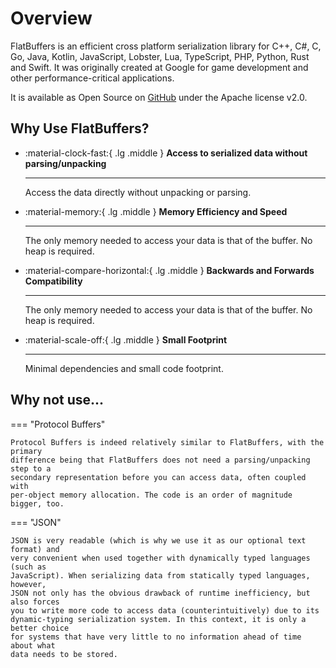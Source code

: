 # Overview

FlatBuffers is an efficient cross platform serialization library for C++, C#, C,
Go, Java, Kotlin, JavaScript, Lobster, Lua, TypeScript, PHP, Python, Rust and
Swift. It was originally created at Google for game development and other
performance-critical applications.

It is available as Open Source on
[GitHub](https://github.com/google/flatbuffers) under the Apache license v2.0.

## Why Use FlatBuffers?

<div class="grid cards" markdown>

- :material-clock-fast:{ .lg .middle } **Access to serialized data without
  parsing/unpacking**

    ---
    Access the data directly without unpacking or parsing.

- :material-memory:{ .lg .middle } **Memory Efficiency and Speed**

    ---
    The only memory needed to access your data is that of the buffer. No heap is
  required.

- :material-compare-horizontal:{ .lg .middle } **Backwards and Forwards
  Compatibility**

    ---
    The only memory needed to access your data is that of the buffer. No heap is
  required.

- :material-scale-off:{ .lg .middle } **Small Footprint**

    ---
    Minimal dependencies and small code footprint.

</div>

## Why not use...

=== "Protocol Buffers"

    Protocol Buffers is indeed relatively similar to FlatBuffers, with the primary
    difference being that FlatBuffers does not need a parsing/unpacking step to a
    secondary representation before you can access data, often coupled with
    per-object memory allocation. The code is an order of magnitude bigger, too.

=== "JSON"

    JSON is very readable (which is why we use it as our optional text format) and
    very convenient when used together with dynamically typed languages (such as
    JavaScript). When serializing data from statically typed languages, however,
    JSON not only has the obvious drawback of runtime inefficiency, but also forces
    you to write more code to access data (counterintuitively) due to its
    dynamic-typing serialization system. In this context, it is only a better choice
    for systems that have very little to no information ahead of time about what
    data needs to be stored.
